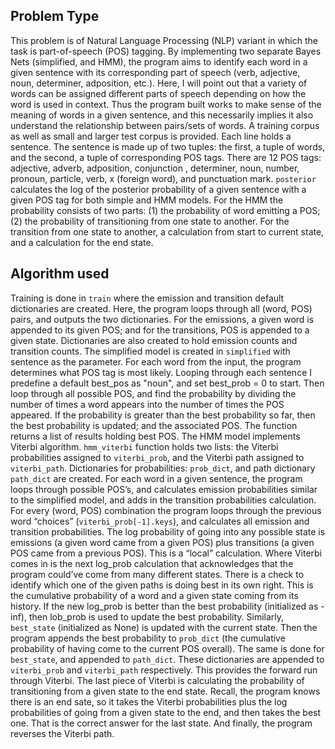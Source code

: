 ## Problem Type
This problem is of Natural Language Processing (NLP) variant in which the task is part-of-speech (POS) tagging. By implementing two separate Bayes Nets (simplified, and HMM), the program aims to identify each word in a given sentence with its corresponding part of speech (verb, adjective, noun, determiner, adposition, etc.). Here, I will point out that a variety of words can be assigned different parts of speech depending on how the word is used in context. Thus the program built works to make sense of the meaning of words in a given sentence, and this necessarily implies it also understand the relationship between pairs/sets of words. A training corpus as well as small and larger test corpus is provided. Each line holds a sentence. The sentence is made up of two tuples: the first, a tuple of words, and the second, a tuple of corresponding POS tags. There are 12 POS tags: adjective, adverb, adposition, conjunction , determiner, noun, number, pronoun, particle, verb, x (foreign word), and punctuation mark.
`posterior` calculates the log of the posterior probability of a given sentence with a given POS tag for both simple and HMM models. For the HMM the probability consists of two parts: (1) the probability of word emitting a POS; (2) the probability of transitioning from one state to another. For the transition from one state to another, a calculation from start to current state, and a calculation for the end state.

## Algorithm used
Training is done in `train` where the emission and transition default dictionaries are created. Here, the program loops through all (word, POS) pairs, and outputs the two dictionaries. For the emissions, a given word is appended to its given POS; and for the transitions, POS is appended to a given state. Dictionaries are also created to hold emission counts and transition counts.
The simplified model is created in `simplified` with sentence as the parameter. For each word from the input, the program determines what POS tag is most likely. Looping through each sentence I predefine a default best_pos as "noun", and set best_prob = 0 to start. Then loop through all possible POS, and find the probability by dividing the number of times a word appears into the number of times the POS appeared. If the probability is greater than the best probability so far, then the best probability is updated; and the associated POS. The function returns a list of results holding best POS. The HMM model implements Viterbi algorithm. `hmm_viterbi` function holds two lists: the Viterbi probabilities assigned to `viterbi_prob`, and the Viterbi path assigned to `viterbi_path`. Dictionaries for probabilities: `prob_dict`, and path dictionary `path_dict` are created. For each word in a given sentence, the program loops through possible POS’s, and calculates emission probabilities similar to the simplified model, and adds in the transition probabilities calculation.
For every (word, POS) combination the program loops through the previous word “choices” (`viterbi_prob[-1].keys`), and calculates all emission and transition probabilities. The log probability of going into any possible state is emissions (a given word came from a given POS) plus transitions (a given POS came from a previous POS). This is a “local” calculation. Where Viterbi comes in is the next log_prob calculation that acknowledges that the program could’ve come from many different states. There is a check to identify which one of the given paths is doing best in its own right. This is the cumulative probability of a word and a given state coming from its history. If the new log_prob is better than the best probability (initialized as -inf), then lob_prob is used to update the best probability. Similarly, `best_state` (initialized as None) is updated with the current state. Then the program appends the best probability to `prob_dict` (the cumulative probability of having come to the current POS overall). The same is done for `best_state`, and appended to `path_dict`. These dictionaries are appended to `viterbi_prob` and `viterbi_path` respectively. This provides the forward run through Viterbi.
The last piece of Viterbi is calculating the probability of transitioning from a given state to the end state. Recall, the program knows there is an end sate, so it takes the Viterbi probabilities plus the log probabilities of going from a given state to the end, and then takes the best one. That is the correct answer for the last state. And finally, the program reverses the Viterbi path.
